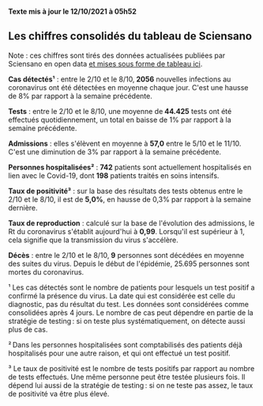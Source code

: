 <strong>Texte mis à jour le 12/10/2021 à 05h52</strong><h2>Les chiffres consolidés du tableau de Sciensano</h2><p>Note : ces chiffres sont tirés des données actualisées publiées par Sciensano en open data <a href='https://datastudio.google.com/embed/u/0/reporting/c14a5cfc-cab7-4812-848c-0369173148ab/page/ZwmOB_blank'>et mises sous forme de tableau ici</a>.<p><strong>Cas détectés¹</strong> : entre le 2/10 et le 8/10,<strong> 2056</strong> nouvelles infections au coronavirus ont été détectées en moyenne chaque jour. C'est une hausse de 8% par rapport à la semaine précédente.<p><strong>Tests</strong> : entre le 2/10 et le 8/10, une moyenne de<strong> 44.425</strong> tests ont été effectués quotidiennement, un total en baisse de 1% par rapport à la semaine précédente.<p><strong>Admissions</strong> : elles s'élèvent en moyenne à <strong> 57,0</strong> entre le 5/10 et le 11/10. C'est une diminution de 3% par rapport à la semaine précédente.<p><strong>Personnes hospitalisées²</strong> : <strong>742</strong> patients sont actuellement hospitalisés en lien avec le Covid-19, dont <strong>198</strong> patients traités en soins intensifs.<p><strong>Taux de positivité³</strong> : sur la base des résultats des tests obtenus entre le 2/10 et le 8/10, il est de <strong>5,0%</strong>, en hausse de 0,3% par rapport à la semaine dernière.<p><strong>Taux de reproduction</strong> : calculé sur la base de l'évolution des admissions, le Rt du coronavirus s'établit aujourd'hui à <strong>0,99</strong>. Lorsqu'il est supérieur à 1, cela signifie que la transmission du virus s'accélère.<p><strong>Décès</strong> : entre le 2/10 et le 8/10,<strong> 9</strong> personnes sont décédées en moyenne des suites du virus. Depuis le début de l'épidémie, 25.695 personnes sont mortes du coronavirus.<p>¹ Les cas détectés sont le nombre de patients pour lesquels un test positif a confirmé la présence du virus. La date qui est considérée est celle du diagnostic, pas du résultat du test. Les données sont considérées comme consolidées après 4 jours. Le nombre de cas peut dépendre en partie de la stratégie de testing : si on teste plus systématiquement, on détecte aussi plus de cas.<p>² Dans les personnes hospitalisées sont comptabilisés des patients déjà hospitalisés pour une autre raison, et qui ont effectué un test positif.<p>³ Le taux de positivité est le nombre de tests positifs par rapport au nombre de tests effectués. Une même personne peut être testée plusieurs fois. Il dépend lui aussi de la stratégie de testing : si on ne teste pas assez, le taux de positivité va être plus élevé.
